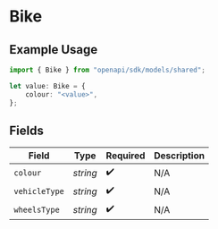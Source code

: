 # Bike

## Example Usage

```typescript
import { Bike } from "openapi/sdk/models/shared";

let value: Bike = {
    colour: "<value>",
};
```

## Fields

| Field              | Type               | Required           | Description        |
| ------------------ | ------------------ | ------------------ | ------------------ |
| `colour`           | *string*           | :heavy_check_mark: | N/A                |
| `vehicleType`      | *string*           | :heavy_check_mark: | N/A                |
| `wheelsType`       | *string*           | :heavy_check_mark: | N/A                |